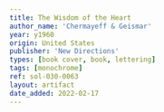 ```yaml
---
title: The Wisdom of the Heart
author_name: 'Chermayeff & Geismar'
year: y1960
origin: United States
publisher: 'New Directions'
types: [book cover, book, lettering]
tags: [monochrome]
ref: sol-030-0063
layout: artifact
date_added: 2022-02-17
---
```

